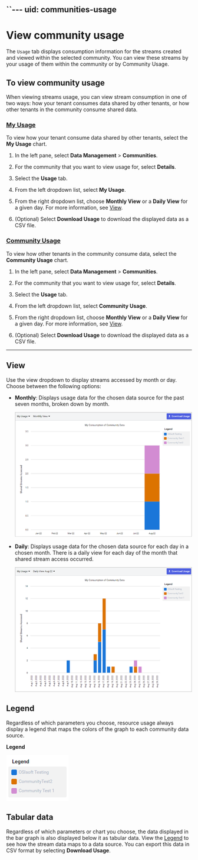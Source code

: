 ``---
uid: communities-usage
---

# View community usage

The `Usage` tab displays consumption information for the streams created and viewed within the selected community. You can view these streams by your usage of them within the community or by Community Usage. 

## To view community usage

When viewing streams usage, you can view stream consumption in one of two ways: how your tenant consumes data shared by other tenants, or how other tenants in the community consume shared data.

### [My Usage](#tab/tabid-1)

To view how your tenant consume data shared by other tenants, select the **My Usage** chart.

1. In the left pane, select **Data Management** > **Communities**.

1. For the community that you want to view usage for, select **Details**.

1. Select the **Usage** tab.

1. From the left dropdown list, select **My Usage**.

1. From the right dropdown list, choose **Monthly View** or a **Daily View** for a given day. For more information, see [View](#view).

1. (Optional) Select **Download Usage** to download the displayed data as a CSV file.

### [Community Usage](#tab/tabid-2)

To view how other tenants in the community consume data, select the **Community Usage** chart.

1. In the left pane, select **Data Management** > **Communities**.

1. For the community that you want to view usage for, select **Details**.

1. Select the **Usage** tab.

1. From the left dropdown list, select **Community Usage**.

1. From the right dropdown list, choose **Monthly View** or a **Daily View** for a given day. For more information, see [View](#view).

1. (Optional) Select **Download Usage** to download the displayed data as a CSV file.

***

##  View

Use the view dropdown to display streams accessed by month or day. Choose between the following options:

- **Monthly**: Displays usage data for the chosen data source for the past seven months, broken down by month.

	![streams accessed monthly](images/streams-accessed-monthly.png)

- **Daily**: Displays usage data for the chosen data source for each day in a chosen month. There is a daily view for each day of the month that shared stream access occurred. 

	![streams accessed daily](images/streams-accessed-daily.png)

## Legend

Regardless of which parameters you choose, resource usage always display a legend that maps the colors of the graph to each community data source.

**Legend**

![legend](images/legend.png)

## Tabular data

Regardless of which parameters or chart you choose, the data displayed in the bar graph is also displayed below it as tabular data. View the [Legend](#legend) to see how the stream data maps to a data source. You can export this data in CSV format by selecting **Download Usage**.